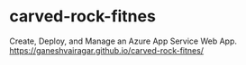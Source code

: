 # carved-rock-fitnes
Create, Deploy, and Manage an Azure App Service Web App.
https://ganeshvairagar.github.io/carved-rock-fitnes/

